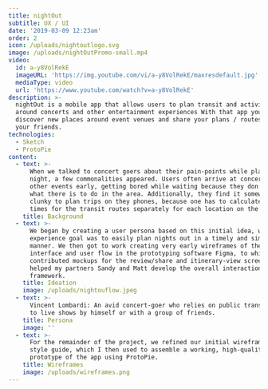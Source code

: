```yaml
---
title: nightOut
subtitle: UX / UI
date: '2019-03-09 12:23am'
order: 2
icon: /uploads/nightoutlogo.svg
image: /uploads/nightOutPromo-small.mp4
video:
  id: a-y8VolRekE
  imageURL: 'https://img.youtube.com/vi/a-y8VolRekE/maxresdefault.jpg'
  mediaType: video
  url: 'https://www.youtube.com/watch?v=a-y8VolRekE'
description: >-
  nightOut is a mobile app that allows users to plan transit and activities
  around concerts and other entertainment experiences With that app you can
  discover new places around event venues and share your plans / routes with
  your friends.
technologies:
  - Sketch
  - ProtoPie
content:
  - text: >-
      When we talked to concert goers about their pain-points while planning a
      night, a few commonalities appeared. Users often arrive at concerts and
      other events early, getting bored while waiting because they don't know
      what there is to do in the area. Additionally, they find it somewhat
      clunky to plan trips on they phones, because one has to calculate the
      times for the transit routes separately for each location on the trip.
    title: Background
  - text: >-
      We began by creating a user persona based on this initial idea, whose
      experience goal was to easily plan nights out in a timely and simple
      manner. We then got to work creating very early wireframes of the app
      interface and user flow in the prototyping software Figma, to which I
      contributed mockups for the review/share and itinerary-view screens, and
      helped my partners Sandy and Matt develop the overall interaction
      framework.
    title: Ideation
    image: /uploads/nightouflow.jpeg
  - text: >-
      Vincent Lombardi: An avid concert-goer who relies on public transit to go
      to live shows by himself or with a group of friends.
    title: Persona
    image: ''
  - text: >-
      For the remainder of the project, we refined our initial wireframes and
      style guide, which I then used to assemble a working, high-quality
      prototype of the app using ProtoPie.
    title: Wireframes
    image: /uploads/wireframes.png
---
```


